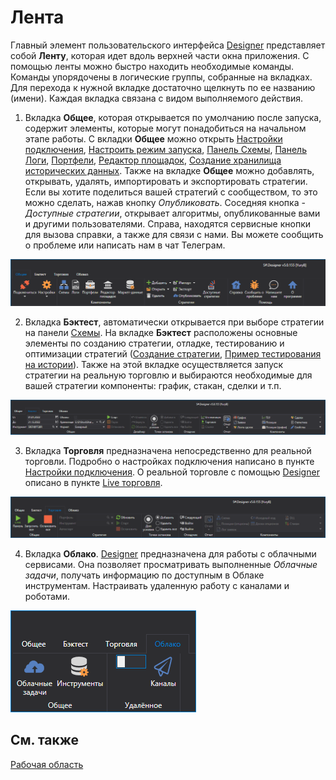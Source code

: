 # Лента

Главный элемент пользовательского интерфейса [Designer](Designer.md) представляет собой **Ленту**, которая идет вдоль верхней части окна приложения. С помощью ленты можно быстро находить необходимые команды. Команды упорядочены в логические группы, собранные на вкладках. Для перехода к нужной вкладке достаточно щелкнуть по ее названию (имени). Каждая вкладка связана с видом выполняемого действия.

1. Вкладка **Общее**, которая открывается по умолчанию после запуска, содержит элементы, которые могут понадобиться на начальном этапе работы. С вкладки **Общее** можно открыть [Настройки подключения](Designer_Connection_settings.md), [Настроить режим запуска](Designer_Start_mode.md), [Панель Схемы](Designer_Panel_Schemas.md), [Панель Логи](Designer_Panel_Logs.md), [Портфели](Designer_Panel_Portfolios.md), [Редактор площадок](Designer_Boards.md), [Создание хранилища исторических данных](Designer_Creating_repository_of_historical_data.md). Также на вкладке **Общее** можно добавлять, открывать, удалять, импортировать и экспортировать стратегии. Если вы хотите поделиться вашей стратегий с сообществом, то это можно сделать, нажав кнопку *Опубликовать*. Соседняя кнопка - *Доступные стратегии*, открывает алгоритмы, опубликованные вами и другими пользователями. Справа, находятся сервисные кнопки для вызова справки, а также для связи с нами. Вы можете сообщить о проблеме или написать нам в чат Телеграм. 

![Designer Tape 00](../images/Designer_Tape_00.png)

2. Вкладка **Бэктест**, автоматически открывается при выборе стратегии на панели [Схемы](Designer_Panel_Schemas.md). На вкладке **Бэктест** расположены основные элементы по созданию стратегии, отладке, тестированию и оптимизации стратегий ([Создание стратегии](Designer_Creating_strategy_out_of_blocks.md), [Пример тестирования на истории](Designer_Example_of_backtesting.md)). Также на этой вкладке осуществляется запуск стратегии на реальную торговлю и выбираются необходимые для вашей стратегии компоненты: график, стакан, сделки и т.п. 

![Designer Tape 01](../images/Designer_Tape_01.png)

3. Вкладка **Торговля** предназначена непосредственно для реальной торговли. Подробно о настройках подключения написано в пункте [Настройки подключения](Designer_Connection_settings.md). О реальной торговле с помощью [Designer](Designer.md) описано в пункте [Live торговля](Designer_Add_strategy_Live_trade.md).

![Designer Tape 02](../images/Designer_Tape_02.png)

4. Вкладка **Облако**. [Designer](Designer.md) предназначена для работы с облачными сервисами. Она позволяет просматривать выполненные *Облачные задачи*, получать информацию по доступным в Облаке инструментам. Настраивать удаленную работу с каналами и роботами.

![Designer Tape 03](../images/Designer_Tape_03.png)

## См. также

[Рабочая область](Designer_Workspace.md)
